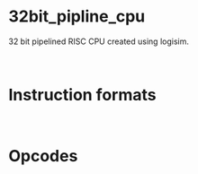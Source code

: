 # 32bit_pipline_cpu

32 bit pipelined RISC CPU created using logisim.<br />

<br />
<h1>Instruction formats</h1> 


<br />
<h1>Opcodes</h1> 
